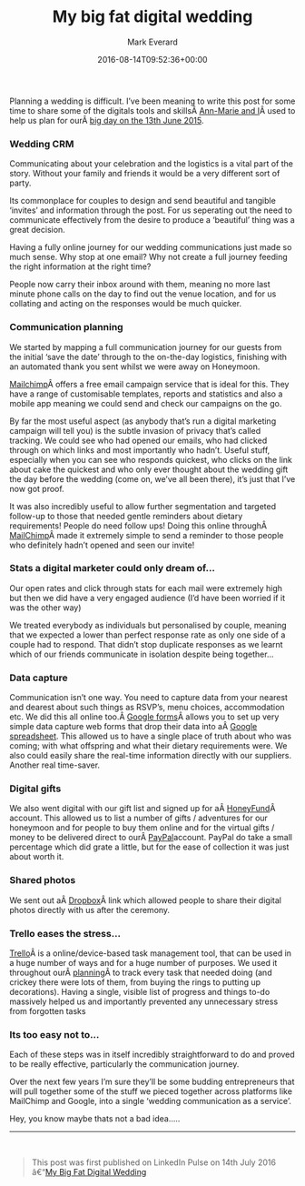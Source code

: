 ﻿---
id: 4871
title: My big fat digital wedding
date: 2016-08-14T09:52:36+00:00
author: Mark Everard
layout: post
guid: http://www.markeverard.com/?p=4871
permalink: /2016/08/14/my-big-fat-digital-wedding/
dsq_thread_id:
  - "6047544294"
image: /wp-content/uploads/2017/07/wedding.jpg
categories:
  - Digital
  - Opinion
tags:
  - homepage
---
Planning a wedding is difficult. I&#8217;ve been meaning to write this post for some time to share some of the digitals tools and skillsÂ <a href="http://www.rockmywedding.co.uk/ann-marie-mark/" target="_blank" rel="nofollow noopener noreferrer">Ann-Marie and I</a>Â used to help us plan for ourÂ <a href="http://www.rockmywedding.co.uk/ann-marie-mark/" target="_blank" rel="nofollow noopener noreferrer">big day on the 13th June 2015</a>.

### Wedding CRM

Communicating about your celebration and the logistics is a vital part of the story. Without your family and friends it would be a very different sort of party.

Its commonplace for couples to design and send beautiful and tangible &#8216;invites&#8217; and information through the post. For us seperating out the need to communicate effectively from the desire to produce a &#8216;beautiful&#8217; thing was a great decision.

Having a fully online journey for our wedding communications just made so much sense. Why stop at one email? Why not create a full journey feeding the right information at the right time?

People now carry their inbox around with them, meaning no more last minute phone calls on the day to find out the venue location, and for us collating and acting on the responses would be much quicker.

### Communication planning

We started by mapping a full communication journey for our guests from the initial &#8216;save the date&#8217; through to the on-the-day logistics, finishing with an automated thank you sent whilst we were away on Honeymoon.

<a href="http://mailchimp.com/" target="_blank" rel="nofollow noopener noreferrer">Mailchimp</a>Â offers a free email campaign service that is ideal for this. They have a range of customisable templates, reports and statistics and also a mobile app meaning we could send and check our campaigns on the go.

By far the most useful aspect (as anybody that&#8217;s run a digital marketing campaign will tell you) is the subtle invasion of privacy that&#8217;s called tracking. We could see who had opened our emails, who had clicked through on which links and most importantly who hadn&#8217;t. Useful stuff, especially when you can see who responds quickest, who clicks on the link about cake the quickest and who only ever thought about the wedding gift the day before the wedding (come on, we&#8217;ve all been there), it&#8217;s just that I&#8217;ve now got proof.

It was also incredibly useful to allow further segmentation and targeted follow-up to those that needed gentle reminders about dietary requirements! People do need follow ups! Doing this online throughÂ <a href="http://mailchimp.com/" target="_blank" rel="nofollow noopener noreferrer">MailChimp</a>Â made it extremely simple to send a reminder to those people who definitely hadn&#8217;t opened and seen our invite!

### Stats a digital marketer could only dream of&#8230;

Our open rates and click through stats for each mail were extremely high but then we did have a very engaged audience (I&#8217;d have been worried if it was the other way)

We treated everybody as individuals but personalised by couple, meaning that we expected a lower than perfect response rate as only one side of a couple had to respond. That didn&#8217;t stop duplicate responses as we learnt which of our friends communicate in isolation despite being together&#8230;

### Data capture

Communication isn&#8217;t one way. You need to capture data from your nearest and dearest about such things as RSVP&#8217;s, menu choices, accommodation etc. We did this all online too.Â <a href="https://www.google.co.uk/forms/about/" target="_blank" rel="nofollow noopener noreferrer">Google forms</a>Â allows you to set up very simple data capture web forms that drop their data into aÂ <a href="https://www.google.co.uk/sheets/about/" target="_blank" rel="nofollow noopener noreferrer">Google spreadsheet</a>. This allowed us to have a single place of truth about who was coming; with what offspring and what their dietary requirements were. We also could easily share the real-time information directly with our suppliers. Another real time-saver.

### Digital gifts

We also went digital with our gift list and signed up for aÂ <a href="http://www.honeyfund.com/" target="_blank" rel="nofollow noopener noreferrer">HoneyFund</a>Â account. This allowed us to list a number of gifts / adventures for our honeymoon and for people to buy them online and for the virtual gifts / money to be delivered direct to ourÂ <a href="https://www.paypal.com/gb/webapps/mpp/merchant" target="_blank" rel="nofollow noopener noreferrer">PayPal</a>account. PayPal do take a small percentage which did grate a little, but for the ease of collection it was just about worth it.

### Shared photos

We sent out aÂ <a href="https://www.dropbox.com/home" target="_blank" rel="nofollow noopener noreferrer">Dropbox</a>Â link which allowed people to share their digital photos directly with us after the ceremony.

### Trello eases the stress&#8230;

<a href="http://blog.trello.com/say-yes-to-less-stress-using-trello-to-plan-a-wedding/" target="_blank" rel="nofollow noopener noreferrer">Trello</a>Â is a online/device-based task management tool, that can be used in a huge number of ways and for a huge number of purposes. We used it throughout ourÂ <a href="http://blog.trello.com/say-yes-to-less-stress-using-trello-to-plan-a-wedding/" target="_blank" rel="nofollow noopener noreferrer">planning</a>Â to track every task that needed doing (and crickey there were lots of them, from buying the rings to putting up decorations). Having a single, visible list of progress and things to-do massively helped us and importantly prevented any unnecessary stress from forgotten tasks

### Its too easy not to&#8230;

Each of these steps was in itself incredibly straightforward to do and proved to be really effective, particularly the communication journey.

Over the next few years I&#8217;m sure they&#8217;ll be some budding entrepreneurs that will pull together some of the stuff we pieced together across platforms like MailChimp and Google, into a single &#8216;wedding communication as a service&#8217;.

Hey, you know maybe thats not a bad idea&#8230;..

* * *

&nbsp;

> This post was first published on LinkedIn Pulse on 14th July 2016 â€“<a href="https://www.linkedin.com/pulse/my-big-fat-digital-wedding-mark-everard" target="_blank" rel="noopener noreferrer">My Big Fat Digital Wedding</a>